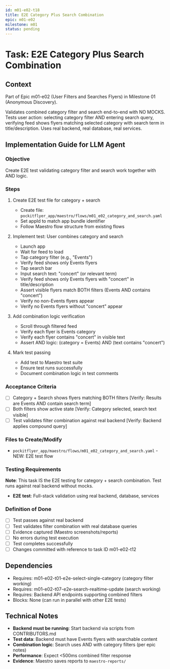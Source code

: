 ```yaml
---
id: m01-e02-t18
title: E2E Category Plus Search Combination
epic: m01-e02
milestone: m01
status: pending
---
```


# Task: E2E Category Plus Search Combination

## Context
Part of Epic m01-e02 (User Filters and Searches Flyers) in Milestone 01 (Anonymous Discovery).

Validates combined category filter and search end-to-end with NO MOCKS. Tests user action: selecting category filter AND entering search query, verifying feed shows flyers matching selected category with search term in title/description. Uses real backend, real database, real services.

## Implementation Guide for LLM Agent

### Objective
Create E2E test validating category filter and search work together with AND logic.

### Steps

1. Create E2E test file for category + search
   - Create file: `pockitflyer_app/maestro/flows/m01_e02_category_and_search.yaml`
   - Set appId to match app bundle identifier
   - Follow Maestro flow structure from existing flows

2. Implement test: User combines category and search
   - Launch app
   - Wait for feed to load
   - Tap category filter (e.g., "Events")
   - Verify feed shows only Events flyers
   - Tap search bar
   - Input search text: "concert" (or relevant term)
   - Verify feed shows only Events flyers with "concert" in title/description
   - Assert visible flyers match BOTH filters (Events AND contains "concert")
   - Verify no non-Events flyers appear
   - Verify no Events flyers without "concert" appear

3. Add combination logic verification
   - Scroll through filtered feed
   - Verify each flyer is Events category
   - Verify each flyer contains "concert" in visible text
   - Assert AND logic: (category = Events) AND (text contains "concert")

4. Mark test passing
   - Add test to Maestro test suite
   - Ensure test runs successfully
   - Document combination logic in test comments

### Acceptance Criteria
- [ ] Category + Search shows flyers matching BOTH filters [Verify: Results are Events AND contain search term]
- [ ] Both filters show active state [Verify: Category selected, search text visible]
- [ ] Test validates filter combination against real backend [Verify: Backend applies compound query]

### Files to Create/Modify
- `pockitflyer_app/maestro/flows/m01_e02_category_and_search.yaml` - NEW: E2E test flow

### Testing Requirements
**Note**: This task IS the E2E testing for category + search combination. Test runs against real backend without mocks.

- **E2E test**: Full-stack validation using real backend, database, services

### Definition of Done
- [ ] Test passes against real backend
- [ ] Test validates filter combination with real database queries
- [ ] Evidence captured (Maestro screenshots/reports)
- [ ] No errors during test execution
- [ ] Test completes successfully
- [ ] Changes committed with reference to task ID m01-e02-t12

## Dependencies
- Requires: m01-e02-t01-e2e-select-single-category (category filter working)
- Requires: m01-e02-t07-e2e-search-realtime-update (search working)
- Requires: Backend API endpoints supporting combined filters
- Blocks: None (can run in parallel with other E2E tests)

## Technical Notes
- **Backend must be running**: Start backend via scripts from CONTRIBUTORS.md
- **Test data**: Backend must have Events flyers with searchable content
- **Combination logic**: Search uses AND with category filters (per epic notes)
- **Performance**: Expect <500ms combined filter response
- **Evidence**: Maestro saves reports to `maestro-reports/`
